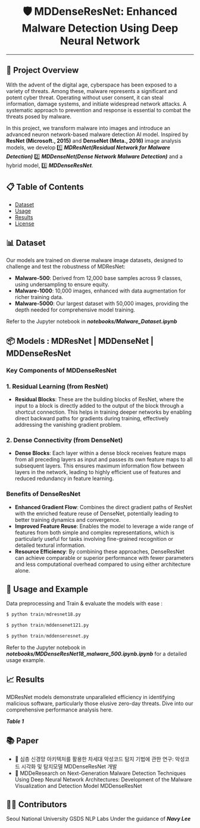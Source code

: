 <div align="center">

# 🛡️ MDDenseResNet: Enhanced Malware Detection Using Deep Neural Network

</div>

---

## 📑 Project Overview
 With the advent of the digital age, cyberspace has been exposed to a variety of threats. Among these, malware represents a significant and potent cyber threat. Operating without user consent, it can steal information, damage systems, and initiate widespread network attacks. A systematic approach to prevention and response is essential to combat the threats posed by malware. 

 In this project, we transform malware into images and introduce an advanced neuron network-based malware detection AI model. Inspired by **ResNet (Microsoft., 2015)** and **DenseNet (Meta., 2016)** image analysis models, we develop 1️⃣ ***MDResNet(Residual Network for Malware Detection)***  2️⃣ ***MDDenseNet(Dense Network Malware Detection)*** and a hybrid model, 3️⃣ ***MDDenseResNet***.

## 📋 Table of Contents

- [Dataset](#Dataset)
- [Usage](#Usage)
- [Results](#Results)
- [License](#License)

## 📊 Dataset

Our models are trained on diverse malware image datasets, designed to challenge and test the robustness of MDResNet:

- **Malware-500**: Derived from 12,000 base samples across 9 classes, using undersampling to ensure equity.
- **Malware-1000**: 10,000 images, enhanced with data augmentation for richer training data.
- **Malware-5000**: Our largest dataset with 50,000 images, providing the depth needed for comprehensive model training.

Refer to the Jupyter notebook in ***notebooks/Malware_Dataset.ipynb***

## 📦 Models : MDResNet | MDDenseNet | MDDenseResNet
### Key Components of MDDenseResNet
### 1. Residual Learning (from ResNet)
- **Residual Blocks**: These are the building blocks of ResNet, where the input to a block is directly added to the output of the block through a shortcut connection. This helps in training deeper networks by enabling direct backward paths for gradients during training, effectively addressing the vanishing gradient problem.
### 2. Dense Connectivity (from DenseNet)
- **Dense Blocks**: Each layer within a dense block receives feature maps from all preceding layers as input and passes its own feature maps to all subsequent layers. This ensures maximum information flow between layers in the network, leading to highly efficient use of features and reduced redundancy in feature learning.

### Benefits of DenseResNet
- **Enhanced Gradient Flow**: Combines the direct gradient paths of ResNet with the enriched feature reuse of DenseNet, potentially leading to better training dynamics and convergence.
- **Improved Feature Reuse**: Enables the model to leverage a wide range of features from both simple and complex representations, which is particularly useful for tasks involving fine-grained recognition or detailed textural information.
- **Resource Efficiency**: By combining these approaches, DenseResNet can achieve comparable or superior performance with fewer parameters and less computational overhead compared to using either architecture alone.

## 🚀 Usage and Example
Data preprocessing and Train & evaluate the models with ease :
```python
$ python train/mdresnet18.py
```
```python
$ python train/mddensenet121.py
```
```python
$ python train/mddenseresnet.py
```
Refer to the Jupyter notebook in ***notebooks/MDDenseResNet18_malware_500.ipynb.ipynb*** for a detailed usage example.

## 📈 Results

MDResNet models demonstrate unparalleled efficiency in identifying malicious software, particularly those elusive zero-day threats. Dive into our comprehensive performance analysis here.

***Table 1***

## 📚 Paper

- 📝 심층 신경망 아키텍처를 활용한 차세대 악성코드 탐지 기법에 관한 연구: 악성코드 시각화 및 탐지모델 MDDenseResNet 개발
- 📝 MDDeResearch on Next-Generation Malware Detection Techniques Using Deep Neural Network Architectures: Development of the Malware Visualization and Detection Model MDDenseResNet

## 👨‍💻 Contributors
Seoul National University GSDS NLP Labs
Under the guidance of ***Navy Lee***

